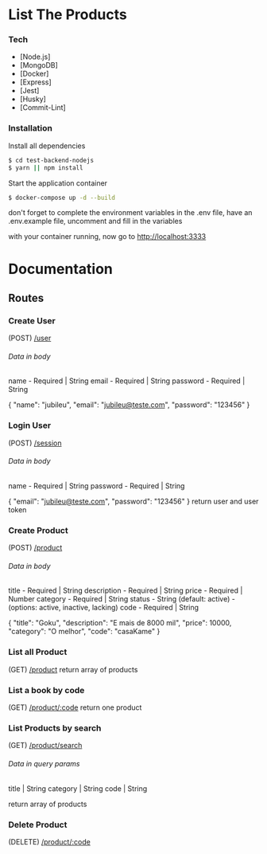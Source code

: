 # List The Products


### Tech

- [Node.js]
- [MongoDB]
- [Docker]
- [Express]
- [Jest]
- [Husky]
- [Commit-Lint]

### Installation

Install all dependencies

```sh
$ cd test-backend-nodejs
$ yarn || npm install
```

Start the application container


```sh
$ docker-compose up -d --build
```

don't forget to complete the environment variables in the .env file, have an .env.example file, uncomment and fill in the variables

with your container running, now go to <a href="http://localhost:3333" target="_blank">http://localhost:3333</a>


# Documentation

## Routes
### Create User

(POST) <a href="http://localhost:3333/user" target="_blank">/user</a>
###### Data in body

name - Required | String
email - Required | String
password - Required | String

{
"name": "jubileu",
"email": "jubileu@teste.com",
"password": "123456"
}

### Login User

(POST) <a href="http://localhost:3333/session" target="_blank">/session</a>

###### Data in body

name - Required | String
password - Required | String

{
"email": "jubileu@teste.com",
"password": "123456"
}
return user and user token
### Create Product

(POST) <a href="http://localhost:3333/product" target="_blank">/product</a>
###### Data in body
title    			- Required | String
description  	- Required | String
price   			- Required | Number
category			- Required | String
status 				-  String (default: active) - (options: active, inactive, lacking)
code 					- Required | String

{
	"title": "Goku",
	"description": "E mais de 8000 mil",
	"price": 10000,
	"category": "O melhor",
	"code": "casaKame"
}
### List all Product

(GET) <a href="http://localhost:3333/product" target="_blank">/product</a>
return array of products
### List a book by code

(GET) <a href="http://localhost:3333/product/:code" target="_blank">/product/:code</a>
return one product
### List Products by search

(GET) <a href="http://localhost:3333/product/search" target="_blank">/product/search</a>
###### Data in query params

title 		| String
category 	| String
code 		 	| String

return array of products

### Delete Product

(DELETE) <a href="http://localhost:3333/product/:code" target="_blank">/product/:code</a>

